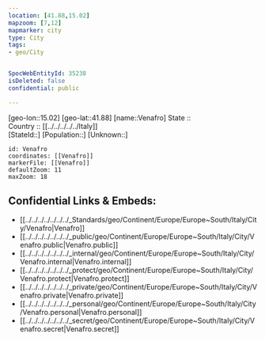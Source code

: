 ```yaml
---
location: [41.88,15.02] 
mapzoom: [7,12] 
mapmarker: city 
type: City
tags:
- geo/City


SpocWebEntityId: 35238
isDeleted: false
confidential: public

---
```

[geo-lon::15.02] 
[geo-lat::41.88] 
[name::Venafro] 
State ::  
Country :: [[../../../../../Italy]]  
[StateId::] 
[Population::] 
[Unknown::] 


```leaflet
id: Venafro
coordinates: [[Venafro]] 
markerFile: [[Venafro]] 
defaultZoom: 11 
maxZoom: 18
```


## Confidential Links & Embeds: 
- [[../../../../../../../_Standards/geo/Continent/Europe/Europe~South/Italy/City/Venafro|Venafro]] 
- [[../../../../../../../_public/geo/Continent/Europe/Europe~South/Italy/City/Venafro.public|Venafro.public]] 
- [[../../../../../../../_internal/geo/Continent/Europe/Europe~South/Italy/City/Venafro.internal|Venafro.internal]] 
- [[../../../../../../../_protect/geo/Continent/Europe/Europe~South/Italy/City/Venafro.protect|Venafro.protect]] 
- [[../../../../../../../_private/geo/Continent/Europe/Europe~South/Italy/City/Venafro.private|Venafro.private]] 
- [[../../../../../../../_personal/geo/Continent/Europe/Europe~South/Italy/City/Venafro.personal|Venafro.personal]] 
- [[../../../../../../../_secret/geo/Continent/Europe/Europe~South/Italy/City/Venafro.secret|Venafro.secret]] 
